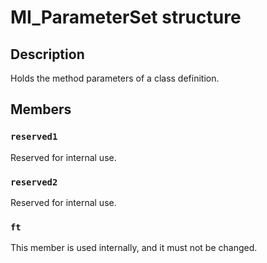 # MI_ParameterSet structure

## Description

Holds the method parameters of a class definition.

## Members

### `reserved1`

Reserved for internal use.

### `reserved2`

Reserved for internal use.

### `ft`

This member is used internally, and it must not be changed.